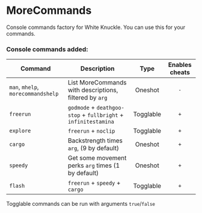 # MoreCommands

Console commands factory for White Knuckle. You can use this for your commands.

### Console commands added:

| Command                            | Description                                                    | Type      | Enables cheats  |
|------------------------------------|----------------------------------------------------------------|:---------:|:---------------:|
| `man`, `mhelp`, `morecommandshelp` | List MoreCommands with descriptions, filtered by `arg`         | Oneshot   | `-`             |
| `freerun`                          | `godmode` + `deathgoo-stop` + `fullbright` + `infinitestamina` | Togglable | `+`             |
| `explore`                          | `freerun` + `noclip`                                           | Togglable | `+`             |
| `cargo`                            | Backstrength times `arg`, (9 by default)                       | Oneshot   | `+`             |
| `speedy`                           | Get some movement perks `arg` times (1 by default)             | Oneshot   | `+`             |
| `flash`                            | `freerun` + `speedy` + `cargo`                                 | Togglable | `+`             |

Togglable commands can be run with arguments `true`/`false`
